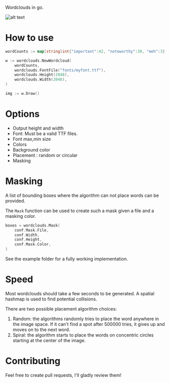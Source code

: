 Wordclouds in go.

![alt text](cmd/example/images/output.png "Example")

# How to use

```go
wordCounts := map[string]int{"important":42, "noteworthy":30, "meh":3}

w := wordclouds.NewWordcloud(
	wordCounts,
	wordclouds.FontFile("fonts/myfont.ttf"),
	wordclouds.Height(2048),
	wordclouds.Width(2048),
)

img := w.Draw()
```

# Options

- Output height and width
- Font: Must be a valid TTF files.
- Font max,min size
- Colors
- Background color
- Placement : random or circular
- Masking

# Masking

A list of bounding boxes where the algorithm can not place words can be provided.

The `Mask` function can be used to create such a mask given a file and a masking color.

```go
boxes = wordclouds.Mask(
	conf.Mask.File,
	conf.Width,
	conf.Height,
	conf.Mask.Color,
)
```

See the example folder for a fully working implementation.

# Speed

Most wordclouds should take a few seconds to be generated. A spatial hashmap is used to find potential collisions.

There are two possible placement algorithm choices:
1. Random: the algorithms randomly tries to place the word anywhere in the image space. 
If it can't find a spot after 500000 tries, it gives up and moves on to the next word.
2. Spiral: the algorithm starts to place the words on concentric circles starting at the center of the image.

# Contributing

Feel free to create pull requests, I'll gladly review them!
